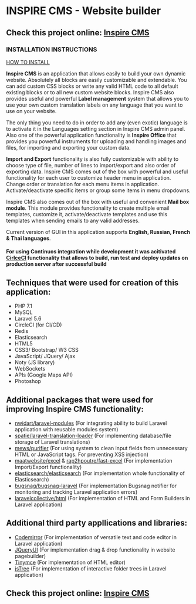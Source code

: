 # INSPIRE CMS - Website builder

## Check this project online: [Inspire CMS](http://185.177.59.147:8305)

### INSTALLATION INSTRUCTIONS
[HOW TO INSTALL](https://github.com/Maksim1990/Laravel_Inspire_CMS/blob/master/public/docs/INSTALL.md)

**Inspire CMS** is an application that allows easily to build your own dynamic website. Absolutely all blocks are easily customizable and extendable. You can add custom CSS blocks or write any valid HTML code to all default existing blocks or to all new custom website blocks. Inspire CMS also provides useful and powerful **Label management** system that allows you to use your own custom translation labels on any language that you want to use on your website.

  The only thing you need to do in order to add any (even exotic) language is to activate it in the Languages setting section in Inspire CMS admin panel. Also one of the powerful application functionality is **Inspire Office** that provides you powerful instruments for uploading and handling images and files, for importing and exporting your custom data.

  **Import and Export** functionality is also fully customizable with ability to choose type of file, number of lines to import/export and also order of exporting data. Inspire CMS comes out of the box with powerful and useful functionality for each user to customize header menu in application. Change order or translation for each menu items in application. Activate/deactivate specific items or group some items in menu dropdowns.

Inspire CMS also comes out of the box with useful and convenient **Mail box module**. This module provides functionality to create multiple email templates, customize it, activate/deactivate templates and use this templates when sending emails to any valid addresses.

Current version of GUI in this application supports **English, Russian, French & Thai languages**.

#### For using Continuos integration while development it was acitivated [CirlceCI](https://circleci.com) functionality that allows to build, run test and deploy updates on production server after successful build ####

## Techniques that were used for creation of this application: ##
-  PHP 7.1
-  MySQL
-  Laravel 5.6
-  CircleCI (for CI/CD)
-  Redis
-  Elasticsearch
-  HTML5
-  CSS3/ Bootstrap/ W3 CSS
-  JavaScript/ JQuery/ Ajax
-  Noty (JS library)
-  WebSockets
-  APIs (Google Maps API)
-  Photoshop

## Additional packages that were used for improving Inspire CMS functionality: ##
- [nwidart/laravel-modules](https://github.com/nWidart/laravel-modules) (For integrating ability to build Laravel application with reusable modules system)
- [spatie/laravel-translation-loader](https://github.com/spatie/laravel-translation-loader) (For implementing database/file storage of Laravel translations)
- [mews/purifier](https://github.com/mewebstudio/Purifier) (For using system to clean input fields from unnecessary HTML or JavaScript tags. For preventing XSS injection)
- [maatwebsite/excel](https://github.com/Maatwebsite/Laravel-Excel) & [rap2hpoutre/fast-excel](https://github.com/rap2hpoutre/fast-excel) (For implementation Import/Export functionality)
- [elasticsearch/elasticsearch](https://github.com/elastic/elasticsearch-php) (For implementation whole functionality of Elasticsearch) 
- [bugsnag/bugsnag-laravel](https://github.com/bugsnag/bugsnag-laravel) (For implementation Bugsnag notifier for monitoring and tracking Laravel application errors)
- [laravelcollective/html](https://github.com/LaravelCollective/html) (For implementation of HTML and Form Builders in Laravel application)

## Additional third party appllications and libraries: ##
- [Codemirror](https://codemirror.net) (For implementation of versatile text and code editor in Laravel application)
- [JQueryUI](https://jqueryui.com) (For implementation drag & drop functionality in website pagebuilder)
- [Tinymce](https://www.tiny.cloud) (For implementation of HTML editor)
- [jsTree](https://www.jstree.com) (For implementation of interactive folder trees in Laravel application)

## Check this project online: [Inspire CMS](http://185.177.59.147/inspirecms)


